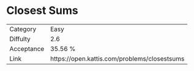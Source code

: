 # Closest Sums

<table>
    <tr>
        <td>Category</td>
        <td>Easy</td>
    </tr>
    <tr>
        <td>Diffulty</td>
        <td>2.6</td>
    </tr>
    <tr>
        <td>Acceptance</td>
        <td>35.56 %</td>
    </tr>
    <tr>
        <td>Link</td>
        <td>https://open.kattis.com/problems/closestsums</td>
    </tr>
</table>